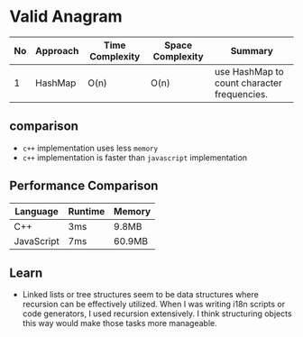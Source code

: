 # Valid Anagram

| No  | Approach | Time Complexity | Space Complexity | Summary                                     |
| --- | -------- | --------------- | ---------------- | ------------------------------------------- |
| 1   | HashMap  | O(n)            | O(n)             | use HashMap to count character frequencies. |

## comparison

- `c++` implementation uses less `memory`
- `c++` implementation is faster than `javascript` implementation

## Performance Comparison

| Language   | Runtime | Memory |
| ---------- | ------- | ------ |
| C++        | 3ms     | 9.8MB  |
| JavaScript | 7ms     | 60.9MB |

## Learn

- Linked lists or tree structures seem to be data structures where recursion can be effectively utilized. When I was writing i18n scripts or code generators, I used recursion extensively. I think structuring objects this way would make those tasks more manageable.
